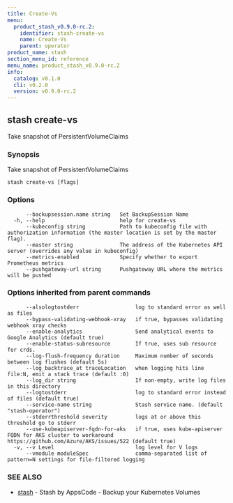 ```yaml
---
title: Create-Vs
menu:
  product_stash_v0.9.0-rc.2:
    identifier: stash-create-vs
    name: Create-Vs
    parent: operator
product_name: stash
section_menu_id: reference
menu_name: product_stash_v0.9.0-rc.2
info:
  catalog: v0.1.0
  cli: v0.2.0
  version: v0.9.0-rc.2
---
```


## stash create-vs

Take snapshot of PersistentVolumeClaims

### Synopsis

Take snapshot of PersistentVolumeClaims

```
stash create-vs [flags]
```

### Options

```
      --backupsession.name string   Set BackupSession Name
  -h, --help                        help for create-vs
      --kubeconfig string           Path to kubeconfig file with authorization information (the master location is set by the master flag).
      --master string               The address of the Kubernetes API server (overrides any value in kubeconfig)
      --metrics-enabled             Specify whether to export Prometheus metrics
      --pushgateway-url string      Pushgateway URL where the metrics will be pushed
```

### Options inherited from parent commands

```
      --alsologtostderr                  log to standard error as well as files
      --bypass-validating-webhook-xray   if true, bypasses validating webhook xray checks
      --enable-analytics                 Send analytical events to Google Analytics (default true)
      --enable-status-subresource        If true, uses sub resource for crds.
      --log-flush-frequency duration     Maximum number of seconds between log flushes (default 5s)
      --log_backtrace_at traceLocation   when logging hits line file:N, emit a stack trace (default :0)
      --log_dir string                   If non-empty, write log files in this directory
      --logtostderr                      log to standard error instead of files (default true)
      --service-name string              Stash service name. (default "stash-operator")
      --stderrthreshold severity         logs at or above this threshold go to stderr
      --use-kubeapiserver-fqdn-for-aks   if true, uses kube-apiserver FQDN for AKS cluster to workaround https://github.com/Azure/AKS/issues/522 (default true)
  -v, --v Level                          log level for V logs
      --vmodule moduleSpec               comma-separated list of pattern=N settings for file-filtered logging
```

### SEE ALSO

* [stash](/products/stash/v0.9.0-rc.2/reference/operator/stash)	 - Stash by AppsCode - Backup your Kubernetes Volumes

